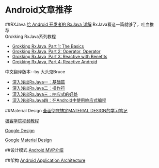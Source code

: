 # Android文章推荐
##RXJava
[给 Android 开发者的 RxJava 详解](http://gank.io/post/560e15be2dca930e00da1083)    RxJava看这一篇就够了，吐血推荐  
Grokking RxJava系列教程
* [Grokking RxJava, Part 1: The Basics](http://blog.danlew.net/2014/09/15/grokking-rxjava-part-1/)  
* [Grokking RxJava, Part 2: Operator, Operator](http://blog.danlew.net/2014/09/22/grokking-rxjava-part-2/)  
* [Grokking RxJava, Part 3: Reactive with Benefits](http://blog.danlew.net/2014/09/30/grokking-rxjava-part-3/)  
* [Grokking RxJava, Part 4: Reactive Android](http://blog.danlew.net/2014/10/08/grokking-rxjava-part-4/)

中文翻译版本--by 大头鬼Bruce  
* [深入浅出RxJava一：基础篇](http://blog.csdn.net/lzyzsd/article/details/41833541)  
* [深入浅出RxJava二：操作符](http://blog.csdn.net/lzyzsd/article/details/44094895)  
* [深入浅出RxJava三：响应式的好处](http://blog.csdn.net/lzyzsd/article/details/44891933)  
* [深入浅出RxJava四：在Android中使用响应式编程](http://blog.csdn.net/lzyzsd/article/details/45033611)  

##Material Design
[全面彻底搞定MATERIAL DESIGN的学习笔记](http://www.uisdc.com/comprehensive-material-design-note)

[极客学院视频教程](http://www.jikexueyuan.com/course/124.html)

[Google Design](http://www.google.com/design/)

[Google Material Design](https://www.google.com/design/spec/material-design/introduction.html)

##设计模式
[Android MVP介绍](http://kaedea.com/2015/10/11/android-mvp-pattern/)

##架构
[Android Application Architecture](https://medium.com/ribot-labs/android-application-architecture-8b6e34acda65#.86lco6km3)
